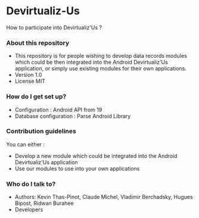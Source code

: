 # Devirtualiz-Us

How to participate into Devirtualiz'Us ?

### About this repository ###

* This repository is for people wishing to develop data records modules which could be then integrated into the Android Devirtualiz'Us application, or simply use existing modules for their own applications.
* Version 1.0
* License MIT

### How do I get set up? ###

* Configuration : Android API from 19
* Database configuration : Parse Android Library

### Contribution guidelines ###

You can either :
* Develop a new module which could be integrated into the Android Devirtualiz'Us application
* Use our modules to use into your own applications

### Who do I talk to? ###

* Authors: Kevin Thas-Pinot, Claude Michel, Vladimir Berchadsky, Hugues Bipost, Ridwan Burahee
* Developers

